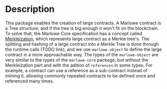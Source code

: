 # Description

This package enables the creation of large contracts. A Marlowe contract is a Tree structure, and if the tree is big enough it won't fit on the blockchain. To solve that, the Marlowe Core specification has a concept called [Merkleization](https://docs.marlowe.iohk.io/docs/platform-and-architecture/large-contracts), which represents large contract as a Merkle tree's. The splitting and hashing of a large contract into a Merkle Tree is done through the runtime calls (TODO link), and we use `marlowe-object` to define the large contract in a more approachable way. The types of the `marlowe-object` are very similar to the types of the `marlowe-core` package, but without the Merkleization part and with the adition of `references` in some types. For example, a contract can use a reference as a sub-contract instead of inlining it, allowing commonly repeated contracts to be defined once and referenced many times.
